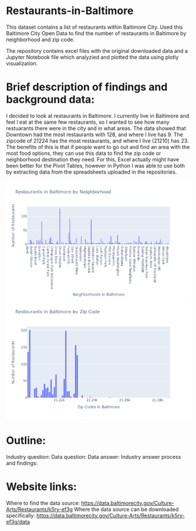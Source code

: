 # Restaurants-in-Baltimore
This dataset contains a list of restaurants within Baltimore City. Used this Baltimore City Open Data to find the number of restaurants in Baltimore by neighborhood and zip code. 

The repository contains excel files with the original downloaded data and a Jupyter Notebook file which analyzied and plotted the data using plotly visualization. 

# Brief description of findings and background data:
I decided to look at restaurants in Baltimore. I currently live in Baltimore and feel I eat at the same few restaurants, so I wanted to see how many restuarants there were in the city and in what areas. The data showed that Downtown had the most restaurants with 128, and where I live has 9. The zipcode of 21224 has the most restaurants, and where I live (21210) has 23. The benefits of this is that if people want to go out and find an area with the most food options, they can use this data to find the zip code or neighborhood destination they need. For this, Excel actually might have been better for the Pivot Tables, however in Python I was able to use both by extracting data from the spreadsheets uploaded in the repositories.

![](Neighborhoods.PNG)
![](Zip%20Codes.PNG) 

# Outline:
Industry question:
Data question:
Data answer:
Industry answer process and findings:

# Website links:
Where to find the data source: https://data.baltimorecity.gov/Culture-Arts/Restaurants/k5ry-ef3g
Where the data source can be downloaded specifically: https://data.baltimorecity.gov/Culture-Arts/Restaurants/k5ry-ef3g/data
